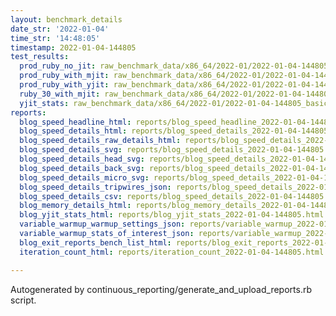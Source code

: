 ```yaml
---
layout: benchmark_details
date_str: '2022-01-04'
time_str: '14:48:05'
timestamp: 2022-01-04-144805
test_results:
  prod_ruby_no_jit: raw_benchmark_data/x86_64/2022-01/2022-01-04-144805_basic_benchmark_prod_ruby_no_jit.json
  prod_ruby_with_mjit: raw_benchmark_data/x86_64/2022-01/2022-01-04-144805_basic_benchmark_prod_ruby_with_mjit.json
  prod_ruby_with_yjit: raw_benchmark_data/x86_64/2022-01/2022-01-04-144805_basic_benchmark_prod_ruby_with_yjit.json
  ruby_30_with_mjit: raw_benchmark_data/x86_64/2022-01/2022-01-04-144805_basic_benchmark_ruby_30_with_mjit.json
  yjit_stats: raw_benchmark_data/x86_64/2022-01/2022-01-04-144805_basic_benchmark_yjit_stats.json
reports:
  blog_speed_headline_html: reports/blog_speed_headline_2022-01-04-144805.html
  blog_speed_details_html: reports/blog_speed_details_2022-01-04-144805.html
  blog_speed_details_raw_details_html: reports/blog_speed_details_2022-01-04-144805.raw_details.html
  blog_speed_details_svg: reports/blog_speed_details_2022-01-04-144805.svg
  blog_speed_details_head_svg: reports/blog_speed_details_2022-01-04-144805.head.svg
  blog_speed_details_back_svg: reports/blog_speed_details_2022-01-04-144805.back.svg
  blog_speed_details_micro_svg: reports/blog_speed_details_2022-01-04-144805.micro.svg
  blog_speed_details_tripwires_json: reports/blog_speed_details_2022-01-04-144805.tripwires.json
  blog_speed_details_csv: reports/blog_speed_details_2022-01-04-144805.csv
  blog_memory_details_html: reports/blog_memory_details_2022-01-04-144805.html
  blog_yjit_stats_html: reports/blog_yjit_stats_2022-01-04-144805.html
  variable_warmup_warmup_settings_json: reports/variable_warmup_2022-01-04-144805.warmup_settings.json
  variable_warmup_stats_of_interest_json: reports/variable_warmup_2022-01-04-144805.stats_of_interest.json
  blog_exit_reports_bench_list_html: reports/blog_exit_reports_2022-01-04-144805.bench_list.html
  iteration_count_html: reports/iteration_count_2022-01-04-144805.html

---
```

Autogenerated by continuous_reporting/generate_and_upload_reports.rb script.
